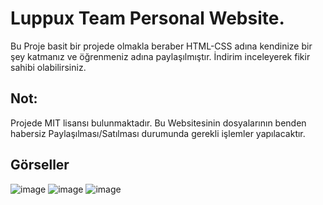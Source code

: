 # Luppux Team Personal Website.

Bu Proje basit bir projede olmakla beraber HTML-CSS adına kendinize bir şey katmanız ve öğrenmeniz adına paylaşılmıştır. İndirim inceleyerek fikir sahibi olabilirsiniz. 

## Not: 

Projede MIT lisansı bulunmaktadır. Bu Websitesinin dosyalarının benden habersiz Paylaşılması/Satılması durumunda gerekli işlemler yapılacaktır.

## Görseller

![image](https://user-images.githubusercontent.com/87658293/219654650-aad19b92-a57f-4634-8f1f-9cc321f8a05f.png)
![image](https://user-images.githubusercontent.com/87658293/219654686-5d458d7c-9bd9-4910-a2da-460f2e04608b.png)
![image](https://user-images.githubusercontent.com/87658293/219654724-91dbb079-db4c-41db-b4cc-358f291e0caa.png)
